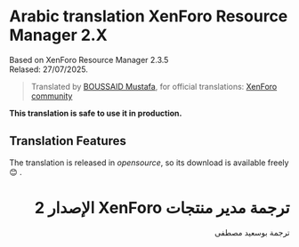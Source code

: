 # Arabic translation XenForo Resource Manager 2.X

Based on XenForo Resource Manager 2.3.5<br />
Relased: 27/07/2025.

>Translated by [BOUSSAID Mustafa](https://github.com/boussaid), for official translations: [XenForo community](https://xenforo.com/community/resources/arabic-language-for-xenforo-resource-manager.5825/)

**This translation is safe to use it in production.**


## Translation Features
The translation is released in *opensource*, so its download is available freely :blush: .

# <div dir="rtl">ترجمة مدير منتجات XenForo الإصدار 2</div>

<div dir="rtl">ترجمة بوسعيد مصطفى</div>
